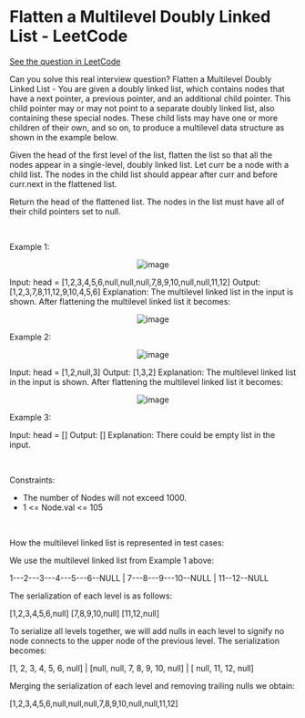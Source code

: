 # Flatten a Multilevel Doubly Linked List - LeetCode
[See the question in LeetCode](https://leetcode.com/problems/flatten-a-multilevel-doubly-linked-list/submissions/1728789984/?envType=problem-list-v2&envId=doubly-linked-list)

Can you solve this real interview question? Flatten a Multilevel Doubly Linked List - You are given a doubly linked list, which contains nodes that have a next pointer, a previous pointer, and an additional child pointer. This child pointer may or may not point to a separate doubly linked list, also containing these special nodes. These child lists may have one or more children of their own, and so on, to produce a multilevel data structure as shown in the example below.

Given the head of the first level of the list, flatten the list so that all the nodes appear in a single-level, doubly linked list. Let curr be a node with a child list. The nodes in the child list should appear after curr and before curr.next in the flattened list.

Return the head of the flattened list. The nodes in the list must have all of their child pointers set to null.

 

Example 1:


<p align="center">
  <img src="https://assets.leetcode.com/uploads/2021/11/09/flatten11.jpg" alt="image" >
</p>



Input: head = [1,2,3,4,5,6,null,null,null,7,8,9,10,null,null,11,12]
Output: [1,2,3,7,8,11,12,9,10,4,5,6]
Explanation: The multilevel linked list in the input is shown.
After flattening the multilevel linked list it becomes:

<p align="center">
  <img src="https://assets.leetcode.com/uploads/2021/11/09/flatten12.jpg" alt="image" >
</p>



Example 2:


<p align="center">
  <img src="https://assets.leetcode.com/uploads/2021/11/09/flatten2.1jpg" alt="image" >
</p>



Input: head = [1,2,null,3]
Output: [1,3,2]
Explanation: The multilevel linked list in the input is shown.
After flattening the multilevel linked list it becomes:

<p align="center">
  <img src="https://assets.leetcode.com/uploads/2021/11/24/list.jpg" alt="image" >
</p>



Example 3:


Input: head = []
Output: []
Explanation: There could be empty list in the input.


 

Constraints:

 * The number of Nodes will not exceed 1000.
 * 1 <= Node.val <= 105

 

How the multilevel linked list is represented in test cases:

We use the multilevel linked list from Example 1 above:


 1---2---3---4---5---6--NULL
         |
         7---8---9---10--NULL
             |
             11--12--NULL

The serialization of each level is as follows:


[1,2,3,4,5,6,null]
[7,8,9,10,null]
[11,12,null]


To serialize all levels together, we will add nulls in each level to signify no node connects to the upper node of the previous level. The serialization becomes:


[1,    2,    3, 4, 5, 6, null]
             |
[null, null, 7,    8, 9, 10, null]
                   |
[            null, 11, 12, null]


Merging the serialization of each level and removing trailing nulls we obtain:


[1,2,3,4,5,6,null,null,null,7,8,9,10,null,null,11,12]

